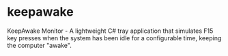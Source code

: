 # keepawake
KeepAwake Monitor - A lightweight C# tray application that simulates F15 key presses when the system has been idle for a configurable time, keeping the computer "awake".
